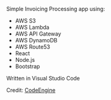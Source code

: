 Simple Invoicing Processing app using:

* AWS S3
* AWS Lambda
* AWS API Gateway
* AWS DynamoDB
* AWS Route53
* React
* Node.js
* Bootstrap

Written in Visual Studio Code

Credit: [CodeEngine](https://www.youtube.com/watch?v=Bro0uFVDrWY&ab_channel=CodeEngine)